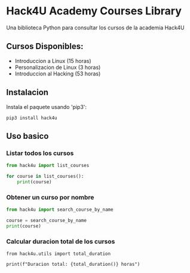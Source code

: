 # Hack4U Academy Courses Library

Una biblioteca Python para consultar los cursos de la academia Hack4U

## Cursos Disponibles:

- Introduccion a Linux (15 horas)
- Personalizacion de Linux (3 horas)
- Introduccion al Hacking (53 horas)

## Instalacion

Instala el paquete usando 'pip3':

```python3
pip3 install hack4u
```

## Uso basico

### Listar todos los cursos

```python
from hack4u import list_courses

for course in list_courses():
    print(course)
```

### Obtener un curso por nombre

```python
from hack4u import search_course_by_name

course = search_course_by_name
print(course)
```

### Calcular duracion total de los cursos

```python3
from hack4u.utils import total_duration

print(f"Duracion total: {total_duration()} horas")
```













